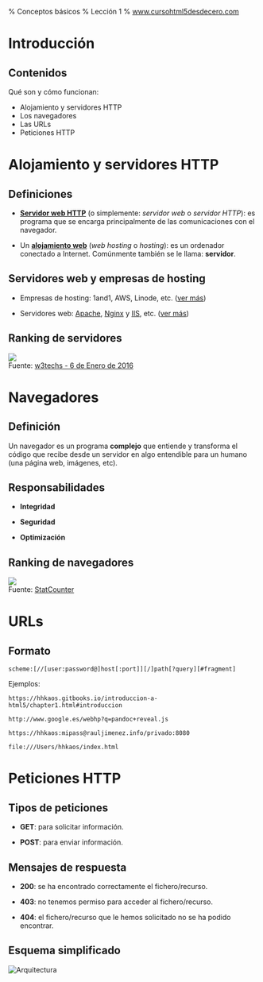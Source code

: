 % Conceptos básicos
% Lección 1
% www.cursohtml5desdecero.com

# Introducción

## Contenidos

Qué son y cómo funcionan:

* Alojamiento y servidores HTTP
* Los navegadores
* Las URLs
* Peticiones HTTP

# Alojamiento y servidores HTTP

## Definiciones

- **[Servidor web HTTP](https://es.wikipedia.org/wiki/Servidor_web)** (o simplemente: *servidor web* o *servidor HTTP*): es programa que se encarga principalmente de las comunicaciones con el navegador.

- Un **[alojamiento web](https://es.wikipedia.org/wiki/Alojamiento_web)** (*web hosting* o *hosting*): es un ordenador conectado a Internet. Comúnmente también se le llama: **servidor**.

## Servidores web y empresas de hosting

* Empresas de hosting: 1and1, AWS, Linode, etc. ([ver más](http://hostarting.es/hostings/))

* Servidores web: [Apache](http://www.apache.org/), [Nginx](http://nginx.org/) y [IIS](https://www.iis.net/), etc. ([ver más](https://es.wikipedia.org/wiki/Servidor_web#Software))

## Ranking de servidores
![](https://hhkaos.gitbooks.io/introduccion-a-html5/content/images/ranking_servers.png)<br>
Fuente: [w3techs - 6 de Enero de 2016](http://w3techs.com/technologies/overview/web_server/all)

# Navegadores

## Definición

Un navegador es un programa **complejo** que entiende y transforma el código que recibe desde un servidor en algo entendible para un humano (una página web, imágenes, etc).

## Responsabilidades

* **Integridad**

* **Seguridad**

* **Optimización**

## Ranking de navegadores

![](https://hhkaos.gitbooks.io/introduccion-a-html5/content/images/quota_navegadores.png)<br>
Fuente: [StatCounter](http://gs.statcounter.com/#browser-ww-monthly-201411-201601-bar)

# URLs

## Formato

```
scheme:[//[user:password@]host[:port]][/]path[?query][#fragment]
```

Ejemplos:

```
https://hhkaos.gitbooks.io/introduccion-a-html5/chapter1.html#introduccion
```

```
http://www.google.es/webhp?q=pandoc+reveal.js
```

```
https://hhkaos:mipass@rauljimenez.info/privado:8080
```

```
file:///Users/hhkaos/index.html
```
# Peticiones HTTP

## Tipos de peticiones

* **GET**: para solicitar información.

* **POST**: para enviar información.

## Mensajes de respuesta

* **200**: se ha encontrado correctamente el fichero/recurso.

* **403**: no tenemos permiso para acceder al fichero/recurso.

* **404**: el fichero/recurso que le hemos solicitado no se ha podido encontrar.

## Esquema simplificado

![Arquitectura](https://hhkaos.gitbooks.io/cursohtml5desdecero/content/images/client-server.png)
